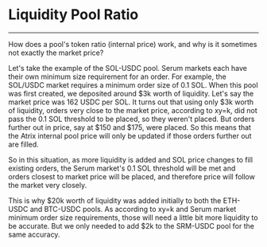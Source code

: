 # Liquidity Pool Ratio
---

How does a pool's token ratio (internal price) work, and why is it sometimes not exactly the market price?

Let's take the example of the SOL-USDC pool. Serum markets each have their own minimum size requirement for an order. For example, the SOL/USDC market requires a minimum order size of 0.1 SOL. When this pool was first created, we deposited around $3k worth of liquidity. Let's say the market price was 162 USDC per SOL. It turns out that using only $3k worth of liquidity, orders very close to the market price, according to xy=k, did not pass the 0.1 SOL threshold to be placed, so they weren't placed. But orders further out in price, say at $150 and $175, were placed. So this means that the Atrix internal pool price will only be updated if those orders further out are filled.

So in this situation, as more liquidity is added and SOL price changes to fill existing orders, the Serum market's 0.1 SOL threshold will be met and orders closest to market price will be placed, and therefore price will follow the market very closely.

This is why $20k worth of liquidity was added initially to both the ETH-USDC and BTC-USDC pools. As according to xy=k and Serum market minimum order size requirements, those will need a little bit more liquidity to be accurate. But we only needed to add $2k to the SRM-USDC pool for the same accuracy.